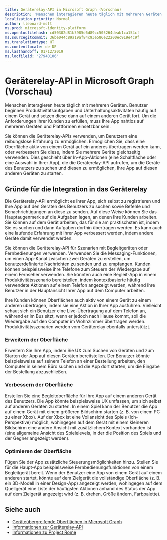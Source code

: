 ```yaml
---
title: Geräterelay-API in Microsoft Graph (Vorschau)
description: 'Menschen interagieren heute täglich mit mehreren Geräten. Benutzer beginnen Produktivitätsaufgaben und Unterhaltungsaktivitäten häufig auf einem Gerät und setzen diese dann auf einem anderen Gerät fort. Um die Anforderungen Ihrer Kunden zu erfüllen, muss Ihre App nahtlos auf mehreren Geräten und Plattformen einsetzbar sein. '
localization_priority: Normal
author: lleonard-msft
ms.prod: microsoft-identity-platform
ms.openlocfilehash: cd50302d81b5985d6d89cc505264deab1ca154cf
ms.sourcegitcommit: 36be044c89a19af84c93e586e22200ec919e4c9f
ms.translationtype: HT
ms.contentlocale: de-DE
ms.lasthandoff: 01/12/2019
ms.locfileid: "27940106"
---
```

# <a name="device-relay-api-in-microsoft-graph-preview"></a>Geräterelay-API in Microsoft Graph (Vorschau)

Menschen interagieren heute täglich mit mehreren Geräten. Benutzer beginnen Produktivitätsaufgaben und Unterhaltungsaktivitäten häufig auf einem Gerät und setzen diese dann auf einem anderen Gerät fort. Um die Anforderungen Ihrer Kunden zu erfüllen, muss Ihre App nahtlos auf mehreren Geräten und Plattformen einsetzbar sein. 

Sie können die Geräterelay-APIs verwenden, um Benutzern eine reibungslose Erfahrung zu ermöglichen. Ermöglichen Sie, dass eine Oberfläche aktiv von einem Gerät auf ein anderes übertragen werden kann, oder verbessern Sie diese, indem Sie mehrere Geräte gleichzeitig verwenden. Dies geschieht über In-App-Aktionen (eine Schaltfläche oder eine Auswahl in Ihrer App), die die Geräterelay-API aufrufen, um die Geräte des Benutzers zu suchen und diesen zu ermöglichen, Ihre App auf diesen anderen Geräten zu starten.

## <a name="why-integrate-with-device-relay"></a>Gründe für die Integration in das Geräterelay

Die Geräterelay-API ermöglicht es Ihrer App, sich selbst zu registrieren und Ihre App auf den Geräten des Benutzers zu suchen sowie Befehle und Benachrichtigungen an diese zu senden. Auf diese Weise können Sie das Hauptaugenmerk auf die Aufgaben legen, an denen Ihre Kunden arbeiten. Sie können auf dem Gerät arbeiten, das für sie am praktischsten ist, indem Sie es suchen und dann Aufgaben dorthin übertragen werden. Es kann auch eine laufende Erfahrung mit Ihrer App verbessert werden, indem andere Geräte damit verwendet werden.

Sie können die Geräterelay-API für Szenarien mit Begleitgeräten oder Fernbedienungen verwenden. Verwenden Sie die Messaging-Funktionen, um einen App-Kanal zwischen zwei Geräten zu erstellen, um benutzerdefinierte Nachrichten zu senden und zu empfangen. Kunden können beispielsweise ihre Telefone zum Steuern der Wiedergabe auf einem Fernseher verwenden. Sie könnten auch eine Begleit-App in einem Produktivitätsszenario bereitstellen, indem kontextbasierte häufig verwendete Aktionen auf einem Telefon angezeigt werden, während Ihre Benutzer in der Hauptansicht Ihrer App auf dem Computer arbeiten.

Ihre Kunden können Oberflächen auch aktiv von einem Gerät zu einem anderen übertragen, indem sie eine Aktion in Ihrer App ausführen. Vielleicht schaut sich ein Benutzer eine Live-Übertragung auf dem Telefon an, während er im Bus sitzt, wenn er jedoch nach Hause kommt, soll die Wiedergabe auf den Computer im Wohnzimmer übertragen werden. Produktivitätsszenarien werden vom Geräterelay ebenfalls unterstützt. 

### <a name="extend-the-experience"></a>Erweitern der Oberfläche

Erweitern Sie Ihre App, indem Sie UX zum Suchen von Geräten und zum Starten der App auf diesen Geräten bereitstellen. Der Benutzer könnte beispielsweise auf seinem Telefon an einer Bestellung arbeiten, den Computer in seinem Büro suchen und die App dort starten, um die Eingabe der Bestellung abzuschließen.  

### <a name="augment-the-experience"></a>Verbessern der Oberfläche

Erstellen Sie eine Begleitoberfläche für Ihre App auf einem anderen Gerät des Benutzers. Die App könnte beispielsweise UX umfassen, um sich selbst auf anderen Geräten zu starten. In einem Spiel kann der Benutzer die App auf einem Gerät mit einem größeren Bildschirm starten (z. B. von einem PC zu einer Xbox). Auf der Xbox ist eine Vollansicht des Spiels (Ich-Perspektive) möglich, wohingegen auf dem Gerät mit einem kleineren Bildschirm eine andere Ansicht mit zusätzlichem Kontext vorhanden ist (eine allgemeine Ansicht des Spielelevels, in der die Position des Spiels und der Gegner angezeigt werden).  

### <a name="enrich-the-experience"></a>Optimieren der Oberfläche

Fügen Sie der App zusätzliche Steuerungsmöglichkeiten hinzu. Stellen Sie für die Haupt-App beispielsweise Fernbedienungsfunktionen von einem Begleitgerät bereit. Wenn der Benutzer eine App von einem Gerät auf einem anderen startet, könnte auf dem Zielgerät die vollständige Oberfläche (z. B. ein 3D-Modell in einer Design-App) angezeigt werden, wohingegen auf dem Quellgerät eine Liste der häufigsten Aktionen anhand des Status der App auf dem Zielgerät angezeigt wird (z. B. drehen, Größe ändern, Farbpalette).

## <a name="see-also"></a>Siehe auch

- [Geräteübergreifende Oberflächen in Microsoft Graph](cross-device-concept-overview.md)
- [Informationen zur Geräterelay-API](/graph/api/resources/project-rome-overview?view=graph-rest-beta)
- [Informationen zu Project Rome](https://aka.ms/projectrome)
